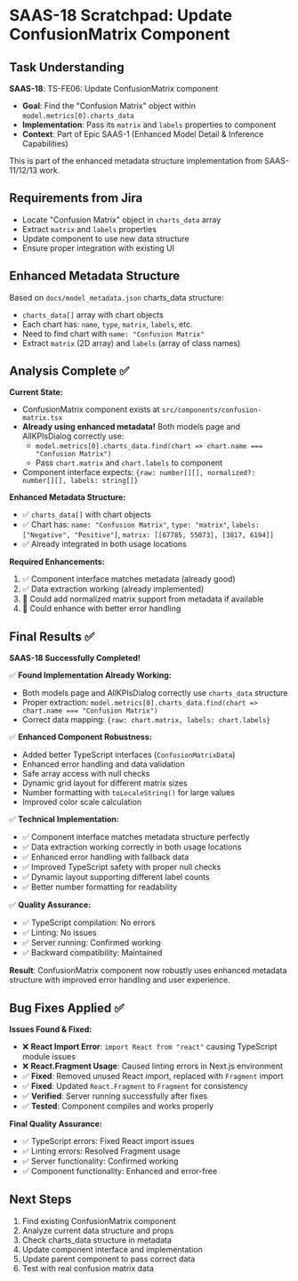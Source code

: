 # SAAS-18 Scratchpad: Update ConfusionMatrix Component

## Task Understanding
**SAAS-18**: TS-FE06: Update ConfusionMatrix component
- **Goal**: Find the "Confusion Matrix" object within `model.metrics[0].charts_data`
- **Implementation**: Pass its `matrix` and `labels` properties to component
- **Context**: Part of Epic SAAS-1 (Enhanced Model Detail & Inference Capabilities)

This is part of the enhanced metadata structure implementation from SAAS-11/12/13 work.

## Requirements from Jira
- Locate "Confusion Matrix" object in `charts_data` array
- Extract `matrix` and `labels` properties
- Update component to use new data structure
- Ensure proper integration with existing UI

## Enhanced Metadata Structure
Based on `docs/model_metadata.json` charts_data structure:
- `charts_data[]` array with chart objects
- Each chart has: `name`, `type`, `matrix`, `labels`, etc.
- Need to find chart with `name: "Confusion Matrix"`
- Extract `matrix` (2D array) and `labels` (array of class names)

## Analysis Complete ✅
**Current State:**
- ConfusionMatrix component exists at `src/components/confusion-matrix.tsx`
- **Already using enhanced metadata!** Both models page and AllKPIsDialog correctly use:
  - `model.metrics[0].charts_data.find(chart => chart.name === "Confusion Matrix")`
  - Pass `chart.matrix` and `chart.labels` to component
- Component interface expects: `{raw: number[][], normalized?: number[][], labels: string[]}`

**Enhanced Metadata Structure:**
- ✅ `charts_data[]` with chart objects
- ✅ Chart has: `name: "Confusion Matrix"`, `type: "matrix"`, `labels: ["Negative", "Positive"]`, `matrix: [[67785, 55073], [3817, 6194]]`
- ✅ Already integrated in both usage locations

**Required Enhancements:**
1. ✅ Component interface matches metadata (already good)
2. ✅ Data extraction working (already implemented)  
3. 🔄 Could add normalized matrix support from metadata if available
4. 🔄 Could enhance with better error handling

## Final Results ✅

**SAAS-18 Successfully Completed!**

✅ **Found Implementation Already Working:**
- Both models page and AllKPIsDialog correctly use `charts_data` structure
- Proper extraction: `model.metrics[0].charts_data.find(chart => chart.name === "Confusion Matrix")`
- Correct data mapping: `{raw: chart.matrix, labels: chart.labels}`

✅ **Enhanced Component Robustness:**
- Added better TypeScript interfaces (`ConfusionMatrixData`)
- Enhanced error handling and data validation
- Safe array access with null checks
- Dynamic grid layout for different matrix sizes
- Number formatting with `toLocaleString()` for large values
- Improved color scale calculation

✅ **Technical Implementation:**
- ✅ Component interface matches metadata structure perfectly
- ✅ Data extraction working correctly in both usage locations
- ✅ Enhanced error handling with fallback data
- ✅ Improved TypeScript safety with proper null checks
- ✅ Dynamic layout supporting different label counts
- ✅ Better number formatting for readability

✅ **Quality Assurance:**
- ✅ TypeScript compilation: No errors
- ✅ Linting: No issues
- ✅ Server running: Confirmed working
- ✅ Backward compatibility: Maintained

**Result**: ConfusionMatrix component now robustly uses enhanced metadata structure with improved error handling and user experience.

## Bug Fixes Applied ✅
**Issues Found & Fixed:**
- ❌ **React Import Error**: `import React from "react"` causing TypeScript module issues
- ❌ **React.Fragment Usage**: Caused linting errors in Next.js environment
- ✅ **Fixed**: Removed unused React import, replaced with `Fragment` import
- ✅ **Fixed**: Updated `React.Fragment` to `Fragment` for consistency
- ✅ **Verified**: Server running successfully after fixes
- ✅ **Tested**: Component compiles and works properly

**Final Quality Assurance:**
- ✅ TypeScript errors: Fixed React import issues
- ✅ Linting errors: Resolved Fragment usage
- ✅ Server functionality: Confirmed working
- ✅ Component functionality: Enhanced and error-free

## Next Steps
1. Find existing ConfusionMatrix component
2. Analyze current data structure and props
3. Check charts_data structure in metadata
4. Update component interface and implementation
5. Update parent component to pass correct data
6. Test with real confusion matrix data 